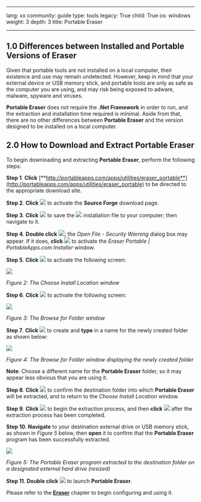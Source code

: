 

---

lang: xx
community: guide
type: tools
legacy: True
child: True
os: windows
weight: 3
depth: 3
title: Portable Eraser

---

## 1.0 Differences between Installed and Portable Versions of Eraser ##

Given that portable tools are not installed on a local computer, their existence and use may remain undetected. However, keep in mind that your external device or USB memory stick, and portable tools are only as safe as the computer you are using, and may risk being exposed to adware, malware, spyware and viruses.

**Portable Eraser** does not require the **.Net Framework** in order to run, and the extraction and installation time required is minimal. Aside from that, there are no other differences between **Portable Eraser** and the version designed to be installed on a local computer.

## 2.0 How to Download and Extract Portable Eraser ##

To begin downloading and extracting **Portable Eraser**, perform the following steps:

**Step 1**. **Click** [**http://portableapps.com/apps/utilities/eraser_portable**](http://portableapps.com/apps/utilities/eraser_portable) to be directed to the appropriate download site.

**Step 2**. **Click** ![](/sbox/screen/eraserportable-en/01.png) to activate the **Source Forge** download page.

**Step 3**. **Click** ![](/sbox/screen/eraserportable-en/02.png)
 to save the ![](/sbox/screen/eraserportable-en/03.png) installation file to your computer; then navigate to it.

**Step 4**. **Double click** ![](/sbox/screen/eraserportable-en/03.png); the *Open File - Security Warning* dialog box may appear. If it does, **click** ![](/sbox/screen/eraserportable-en/04.png) to activate the *Eraser Portable | PortableApps.com Installer* window.

**Step 5**. **Click** ![](/sbox/screen/eraserportable-en/06.png) to activate the following screen: 

![](/sbox/screen/eraserportable-en/07.png)

*Figure 2: The Choose Install Location window*

**Step 6**. **Click** ![](/sbox/screen/eraserportable-en/08.png) to activate the following screen:

![](/sbox/screen/eraserportable-en/09.png)

*Figure 3: The Browse for Folder window*

**Step 7**. **Click** ![](/sbox/screen/eraserportable-en/10.png) to create and **type** in a name for the newly created folder as shown below:

![](/sbox/screen/eraserportable-en/11.png)

*Figure 4: The Browse for Folder window displaying the newly created folder*

**Note**: Choose a different name for the **Portable Eraser** folder, so it may appear less obvious that you are using it.

**Step 8**. **Click** ![](/sbox/screen/eraserportable-en/12.png) to confirm the destination folder into which **Portable Eraser** will be extracted, and to return to the *Choose Install Location* window. 

**Step 9**. **Click** ![](/sbox/screen/eraserportable-en/13.png) to begin the extraction process, and then **click** ![](/sbox/screen/eraserportable-en/14.png) after the extraction process has been completed.

**Step 10**. **Navigate** to your destination external drive or USB memory stick, as shown in *Figure 5* below, then **open** it to confirm that the **Portable Eraser** program has been successfully extracted.

![](/sbox/screen/eraserportable-en/15.png)

*Figure 5: The Portable Eraser program extracted to the destination folder on a designated external hard drive (resized)*

**Step 11**. **Double click** ![](/sbox/screen/eraserportable-en/16.png) to launch **Portable Eraser**.

Please refer to the [**Eraser**](/en/eraser_main) chapter to begin configuring and using it.

